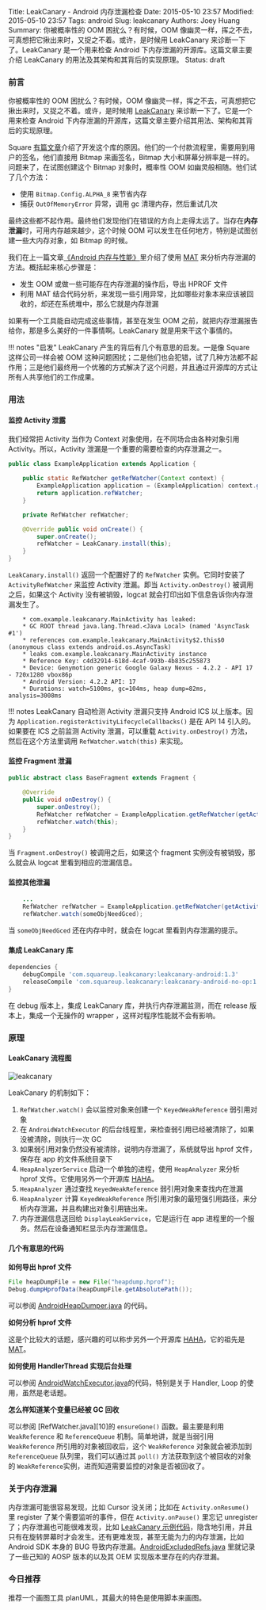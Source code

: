 Title: LeakCanary - Android 内存泄漏检查
Date: 2015-05-10 23:57
Modified: 2015-05-10 23:57
Tags: android
Slug: leakcanary
Authors: Joey Huang
Summary: 你被概率性的 OOM 困扰么？有时候，OOM 像幽灵一样，挥之不去，可真想把它揪出来时，又捉之不着。或许，是时候用 LeakCanary 来诊断一下了。LeakCanary 是一个用来检查 Android 下内存泄漏的开源库。这篇文章主要介绍 LeakCanary 的用法及其架构和其背后的实现原理。
Status: draft

### 前言

你被概率性的 OOM 困扰么？有时候，OOM 像幽灵一样，挥之不去，可真想把它揪出来时，又捉之不着。或许，是时候用 [LeakCanary][1] 来诊断一下了。它是一个用来检查 Android 下内存泄漏的开源库，这篇文章主要介绍其用法、架构和其背后的实现原理。

Square [有篇文章][2]介绍了开发这个库的原因。他们的一个付款流程里，需要用到用户的签名，他们直接用 Bitmap 来画签名，Bitmap 大小和屏幕分辨率是一样的。问题来了，在试图创建这个 Bitmap 对象时，概率性 OOM 如幽灵般相随。他们试了几个方法：

* 使用 `Bitmap.Config.ALPHA_8` 来节省内存
* 捕获 `OutOfMemoryError` 异常，调用 gc 清理内存，然后重试几次

最终这些都不起作用。最终他们发现他们在错误的方向上走得太远了。当存在**内存泄漏**时，可用内存越来越少，这个时候 OOM 可以发生在任何地方，特别是试图创建一些大内存对象，如 Bitmap 的时候。

我们在上一篇文章[《Android 内存与性能》][3]里介绍了使用 [MAT][4] 来分析内存泄漏的方法。概括起来核心步骤是：

* 发生 OOM 或做一些可能存在内存泄漏的操作后，导出 HPROF 文件
* 利用 MAT 结合代码分析，来发现一些引用异常，比如哪些对象本来应该被回收的，却还在系统堆中，那么它就是内存泄漏

如果有一个工具能自动完成这些事情，甚至在发生 OOM 之前，就把内存泄漏报告给你，那是多么美好的一件事情啊。LeakCanary 就是用来干这个事情的。

!!! notes "启发"
    LeakCanary 产生的背后有几个有意思的启发。一是像 Square 这样公司一样会被 OOM 这种问题困扰；二是他们也会犯错，试了几种方法都不起作用；三是他们最终用一个优雅的方式解决了这个问题，并且通过开源库的方式让所有人共享他们的工作成果。

### 用法

#### 监控 Activity 泄露

我们经常把 Activity 当作为 Context 对象使用，在不同场合由各种对象引用 Activity。所以，Activity 泄漏是一个重要的需要检查的内存泄漏之一。

```java
public class ExampleApplication extends Application {

	public static RefWatcher getRefWatcher(Context context) {
		ExampleApplication application = (ExampleApplication) context.getApplicationContext();
		return application.refWatcher;
	}

	private RefWatcher refWatcher;

	@Override public void onCreate() {
		super.onCreate();
		refWatcher = LeakCanary.install(this);
	}
}
```

`LeakCanary.install()` 返回一个配置好了的 `RefWatcher` 实例。它同时安装了 `ActivityRefWatcher` 来监控 Activity 泄漏。即当 `Activity.onDestroy()` 被调用之后，如果这个 Activity 没有被销毁，logcat 就会打印出如下信息告诉你内存泄漏发生了。

```shell
    * com.example.leakcanary.MainActivity has leaked:
    * GC ROOT thread java.lang.Thread.<Java Local> (named 'AsyncTask #1')
    * references com.example.leakcanary.MainActivity$2.this$0 (anonymous class extends android.os.AsyncTask)
    * leaks com.example.leakcanary.MainActivity instance
    * Reference Key: c4d32914-618d-4caf-993b-4b835c255873
    * Device: Genymotion generic Google Galaxy Nexus - 4.2.2 - API 17 - 720x1280 vbox86p
    * Android Version: 4.2.2 API: 17
    * Durations: watch=5100ms, gc=104ms, heap dump=82ms, analysis=3008ms
``` 

!!! notes
    LeakCanary 自动检测 Activity 泄漏只支持 Android ICS 以上版本。因为 `Application.registerActivityLifecycleCallbacks()` 是在 API 14 引入的。如果要在 ICS 之前监测 Activity 泄漏，可以重载 `Activity.onDestroy()` 方法，然后在这个方法里调用 `RefWatcher.watch(this)` 来实现。

#### 监控 Fragment 泄漏

```java
public abstract class BaseFragment extends Fragment {

	@Override 
	public void onDestroy() {
		super.onDestroy();
		RefWatcher refWatcher = ExampleApplication.getRefWatcher(getActivity());
		refWatcher.watch(this);
	}
}
```

当 `Fragment.onDestroy()` 被调用之后，如果这个 fragment 实例没有被销毁，那么就会从 logcat 里看到相应的泄漏信息。

#### 监控其他泄漏

```java
	...
	RefWatcher refWatcher = ExampleApplication.getRefWatcher(getActivity());
	refWatcher.watch(someObjNeedGced);
```

当 `someObjNeedGced` 还在内存中时，就会在 logcat 里看到内存泄漏的提示。

#### 集成 LeakCanary 库

```gradle
dependencies {
	debugCompile 'com.squareup.leakcanary:leakcanary-android:1.3'
	releaseCompile 'com.squareup.leakcanary:leakcanary-android-no-op:1.3'
}
```

在 debug 版本上，集成 LeakCanary 库，并执行内存泄漏监测，而在 release 版本上，集成一个无操作的 wrapper ，这样对程序性能就不会有影响。

### 原理

#### LeakCanary 流程图

![leakcanary](https://raw.githubusercontent.com/kamidox/blogs/master/images/leakcanary.png)

LeakCanary 的机制如下：

1. `RefWatcher.watch()` 会以监控对象来创建一个 `KeyedWeakReference` 弱引用对象
2. 在 `AndroidWatchExecutor` 的后台线程里，来检查弱引用已经被清除了，如果没被清除，则执行一次 GC
3. 如果弱引用对象仍然没有被清除，说明内存泄漏了，系统就导出 hprof 文件，保存在 app 的文件系统目录下
4. `HeapAnalyzerService` 启动一个单独的进程，使用 `HeapAnalyzer` 来分析 hprof 文件。它使用另外一个开源库 [HAHA][7]。
5. `HeapAnalyzer` 通过查找 `KeyedWeakReference` 弱引用对象来查找内在泄漏
6. `HeapAnalyzer` 计算 `KeyedWeakReference` 所引用对象的最短强引用路径，来分析内存泄漏，并且构建出对象引用链出来。
7. 内存泄漏信息送回给 `DisplayLeakService`，它是运行在 app 进程里的一个服务。然后在设备通知栏显示内存泄漏信息。

#### 几个有意思的代码

**如何导出 hprof 文件**

```java
File heapDumpFile = new File("heapdump.hprof");
Debug.dumpHprofData(heapDumpFile.getAbsolutePath());
```
可以参阅 [AndroidHeapDumper.java][8] 的代码。

**如何分析 hprof 文件**

这是个比较大的话题，感兴趣的可以称步另外一个开源库 [HAHA][7]，它的祖先是 [MAT][4]。

**如何使用 HandlerThread 实现后台处理**

可以参阅 [AndroidWatchExecutor.java][9]的代码，特别是关于 Handler, Loop 的使用，虽然是老话题。

**怎么样知道某个变量已经被 GC 回收**

可以参阅 [RefWatcher.java][10]的 `ensureGone()` 函数。最主要是利用 `WeakReference` 和 `ReferenceQueue` 机制。简单地讲，就是当弱引用 `WeakReference` 所引用的对象被回收后，这个 `WeakReference` 对象就会被添加到 `ReferenceQueue` 队列里，我们可以通过其 `poll()` 方法获取到这个被回收的对象的 `WeakReference`实例，进而知道需要监控的对象是否被回收了。

### 关于内存泄漏

内存泄漏可能很容易发现，比如 Cursor 没关闭；比如在 `Activity.onResume()` 里 register 了某个需要监听的事件，但在 `Activity.onPause()` 里忘记 unregister 了；内存泄漏也可能很难发现，比如 [LeakCanary 示例代码][5]，隐含地引用，并且只有在旋转屏幕时才会发生。还有更难发现，甚至无能为力的内存泄漏，比如 Android SDK 本身的 BUG 导致内存泄漏。[AndroidExcludedRefs.java][6] 里就记录了一些己知的 AOSP 版本的以及其 OEM 实现版本里存在的内存泄漏。

### 今日推荐

推荐一个画图工具 planUML，其最大的特色是使用脚本来画图。


[1]: https://github.com/square/leakcanary
[2]: https://corner.squareup.com/2015/05/leak-canary.html
[3]: http://kamidox.com/android-memory-guide.html
[4]: http://www.eclipse.org/mat/downloads.php
[5]: https://github.com/square/leakcanary/blob/master/library/leakcanary-sample/src/main/java/com/example/leakcanary/MainActivity.java
[6]: https://github.com/square/leakcanary/blob/master/library/leakcanary-android/src/main/java/com/squareup/leakcanary/AndroidExcludedRefs.java
[7]: https://github.com/square/haha
[8]: https://github.com/square/leakcanary/blob/master/library/leakcanary-android/src/main/java/com/squareup/leakcanary/AndroidHeapDumper.java
[9]: https://github.com/square/leakcanary/blob/master/library/leakcanary-android/src/main/java/com/squareup/leakcanary/AndroidWatchExecutor.java
